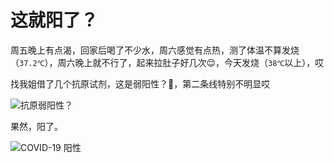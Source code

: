 # 这就阳了？

周五晚上有点渴，回家后喝了不少水，周六感觉有点热，测了体温不算发烧（`37.2℃`），周六晚上就不行了，起来拉肚子好几次😌，今天发烧（`38℃`以上），哎

找我姐借了几个抗原试剂，这是弱阳性？🤔，第二条线特别不明显哎

![抗原弱阳性？](https://5.z.wiki/autoupload/20221211/HwCu.IMG_9100.HEIC.jpg)

果然，阳了。

![COVID-19 阳性](https://6.z.wiki/autoupload/20221212/BlZJ.IMG_9101.HEIC.jpg)
